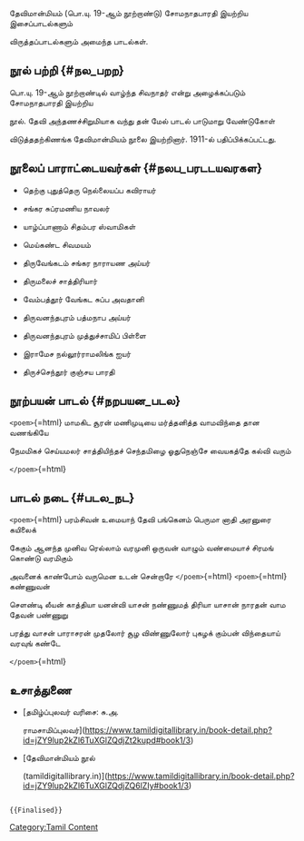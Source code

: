 தேவிமான்மியம் (பொ.யு. 19-ஆம் நூற்றாண்டு) சோமநாதபாரதி இயற்றிய இசைப்பாடல்களும்
விருத்தப்பாடல்களும் அமைந்த பாடல்கள்.

## நூல் பற்றி {#நல_பறற}

பொ.யு. 19-ஆம் நூற்றாண்டில் வாழ்ந்த சிவநாதர் என்று அழைக்கப்படும் சோமநாதபாரதி இயற்றிய
நூல். தேவி அந்தணச்சிறுமியாக வந்து தன் மேல் பாடல் பாடுமாறு வேண்டுகோள்
விடுத்ததற்கிணங்க தேவிமான்மியம் நூலை இயற்றினார். 1911-ல் பதிப்பிக்கப்பட்டது.

## நூலைப் பாராட்டையவர்கள் {#நலப_பரடடயவரகள}

-   தெற்கு புதுத்தெரு நெல்லையப்ப கவிராயர்
-   சங்கர சுப்ரமணிய நாவலர்
-   யாழ்ப்பாணாம் சிதம்பர ஸ்வாமிகள்
-   மெய்கண்ட சிவமயம்
-   திருவேங்கடம் சங்கர நாராயண அய்யர்
-   திருமலைச் சாத்திரியார்
-   வேம்பத்தூர் வேங்கட சுப்ப அவதானி
-   திருவனந்தபுரம் பத்மநாப அய்யர்
-   திருவனந்தபுரம் முத்துச்சாமிப் பிள்ளை
-   இராமேச நல்லூர்ராமலிங்க ஐயர்
-   திருச்செந்தூர் குஞ்சய பாரதி

## நூற்பயன் பாடல் {#நறபயன_படல}

`<poem>`{=html} மாமகிட சூரன் மணிமுடியை மர்த்தனித்த வாமவிந்தை தான வணங்கியே
நேமமிகச் செய்யமலர் சாத்தியிந்தச் செந்தமிழை ஓதுநெஞ்சே வையகத்தே கல்வி வரும்
`</poem>`{=html}

## பாடல் நடை {#படல_நட}

`<poem>`{=html} பரம்சிவன் உமையாந் தேவி பங்கெனம் பெருமா னாதி அரனுரை கயிலைக்
கேகும் ஆனந்த முனிவ ரெல்லாம் வரமுனி ஒருவன் வாழும் வண்மையாச் சிரமங் கொண்டு வரமிகும்
அவனைக் காண்போம் வருமென உடன் சென்றாரே `</poem>`{=html} `<poem>`{=html} கண்ணுவன்
செளண்டி லீயன் காத்தியா யனன்வி யாசன் நண்ணுமத் திரியா யாசான் நாரதன் வாம தேவன் பண்ணுறு
பரத்து வாசன் பாராசரன் முதலோர் சூழ விண்ணுலோர் புகழக் கும்பன் விந்தையாய் வரவுங் கண்டே
`</poem>`{=html}

## உசாத்துணை

-   [தமிழ்ப்புலவர் வரிசை: சு.அ.
    ராமசாமிப்புலவர்](https://www.tamildigitallibrary.in/book-detail.php?id=jZY9lup2kZl6TuXGlZQdjZt2kupd#book1/3)
-   [தேவிமான்மியம் நூல்
    (tamildigitallibrary.in)](https://www.tamildigitallibrary.in/book-detail.php?id=jZY9lup2kZl6TuXGlZQdjZQ6lZIy#book1/3)

```{=mediawiki}
{{Finalised}}
```
[Category:Tamil Content](Category:Tamil_Content "wikilink")
